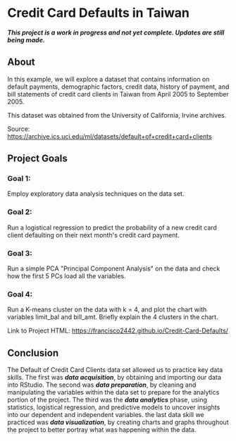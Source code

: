 # Credit Card Defaults in Taiwan

_**This project is a work in progress and not yet complete. Updates are still being made.**_

## About
In this example, we will explore a dataset that contains information on default payments, demographic factors, credit data, history of payment, and bill statements of credit card clients in Taiwan from April 2005 to September 2005.

This dataset was obtained from the University of California, Irvine archives.

Source: https://archive.ics.uci.edu/ml/datasets/default+of+credit+card+clients

## Project Goals
### Goal 1:
Employ exploratory data analysis techniques on the data set.
### Goal 2:
Run a logistical regression to predict the probability of a new credit card client defaulting on their next month's credit card payment.
### Goal 3:
Run a simple PCA "Principal Component Analysis" on the data and check how the first 5 PCs load all the variables.
### Goal 4:
Run a K-means cluster on the data with k = 4, and plot the chart with variables limit_bal and bill_amt. Briefly explain the 4 clusters in the chart.

Link to Project HTML: https://francisco2442.github.io/Credit-Card-Defaults/

## Conclusion

The Default of Credit Card Clients data set allowed us to practice key data skills. 
The first was _**data acquisition**_, by obtaining and importing our data into RStudio.
The second was _**data preparation**_, by cleaning and manipulating the variables within the data set to prepare for the analytics portion of the project.
The third was the _**data analytics**_ phase, using statistics, logistical regression, and predictive models to uncover insights into our dependent and independent variables.
the last data skill we practiced was _**data visualization**_, by creating charts and graphs throughout the project to better portray what was happening within the data.

